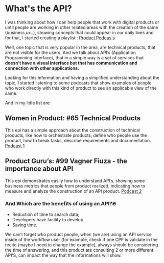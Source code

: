# What's the API?


I was thinking about how I can help people that work with digital products or until people are working in other related areas with the creation of the same (business,ux..), 
showing concepts that could appear in our daily lives and for that, I started creating a playlist : [Product Podcas's](https://open.spotify.com/playlist/6KQahjazUioDa67reVJHhC?si=37823575f33e4ec4)


Well, one topic that is very popular  in the area, are technical products, that are not visible for the users. And we  talk about API’s (Application Programming Interface),
that in a simple way is a set of services that **doesn’t have a visual interface but that has communication and connection with other applications.** 


Looking  for this information and having a simplified understanding about the topic, I started listening to some podcasts that show examples of people who work directly with this
kind of product to see an applicable view of the same.

And in my little list are:


## Women in Product: #65 Technical Products

This epi has a simple approach about the construction of technical products, like how to orchestrate products, define who people use the product, how to break tasks, describe requirements and documentation.
[Podcast 1](https://open.spotify.com/episode/0fGb1G30pvWjCs4ETO5G0S?si=XCkUOIHrTNGH4jb6cgjH2A)


## Product Guru’s: #99 Vagner Fiuza - the importance about API

This epi demonstrates easily how to understand API’s, showing some business metrics that people from product realized, indicating how to measure and analyze the construction of an API product.
[Podcast 2](https://open.spotify.com/episode/59QIYA8XxoQXRzP1EBLeeI?si=-MKNquHZS2eh7aqENilTsQ)


### And Which are the benefits of using an API?🔥

- Reduction of time to search data; 
- Developers have facility to develop.
- Saving time.

We can’t forget who product people, when (we are) using an API service inside of the workflow user (for example, check if one CPF is validate in the recite (maybe I need to change the example), 
always should be considering the time of answering, and this product are consulting 2 or more different API’S, can impact the way that the informations will show.


